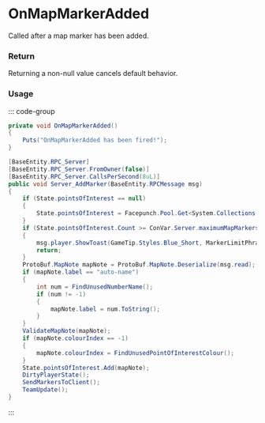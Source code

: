 # OnMapMarkerAdded
<Badge type="info" text="Player"/><Badge type="danger" text="Carbon Compatible"/><Badge type="warning" text="Oxide Compatible"/>
Called after a map marker has been added.

### Return
Returning a non-null value cancels default behavior.

### Usage
::: code-group
```csharp [Example]
private void OnMapMarkerAdded()
{
	Puts("OnMapMarkerAdded has been fired!");
}
```
```csharp [Source — Assembly-CSharp @ BasePlayer]
[BaseEntity.RPC_Server]
[BaseEntity.RPC_Server.FromOwner(false)]
[BaseEntity.RPC_Server.CallsPerSecond(8uL)]
public void Server_AddMarker(BaseEntity.RPCMessage msg)
{
	if (State.pointsOfInterest == null)
	{
		State.pointsOfInterest = Facepunch.Pool.Get<System.Collections.Generic.List<ProtoBuf.MapNote>>();
	}
	if (State.pointsOfInterest.Count >= ConVar.Server.maximumMapMarkers)
	{
		msg.player.ShowToast(GameTip.Styles.Blue_Short, MarkerLimitPhrase, false, ConVar.Server.maximumMapMarkers.ToString());
		return;
	}
	ProtoBuf.MapNote mapNote = ProtoBuf.MapNote.Deserialize(msg.read);
	if (mapNote.label == "auto-name")
	{
		int num = FindUnusedNumberName();
		if (num != -1)
		{
			mapNote.label = num.ToString();
		}
	}
	ValidateMapNote(mapNote);
	if (mapNote.colourIndex == -1)
	{
		mapNote.colourIndex = FindUnusedPointOfInterestColour();
	}
	State.pointsOfInterest.Add(mapNote);
	DirtyPlayerState();
	SendMarkersToClient();
	TeamUpdate();
}

```
:::
